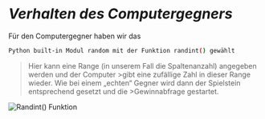 # _Verhalten des Computergegners_



Für den Computergegner haben wir das
```sh
Python built-in Modul random mit der Funktion randint() gewählt
```
>Hier kann eine Range (in unserem Fall die Spaltenanzahl) angegeben werden und der Computer >gibt eine zufällige Zahl in dieser Range wieder.
>Wie bei einem „echten“ Gegner wird dann der Spielstein entsprechend gesetzt und die >Gewinnabfrage gestartet.




![Randint() Funktion](https://www.journaldev.com/wp-content/uploads/2020/02/The-randint-Method-in-Python_.png "Randint")
